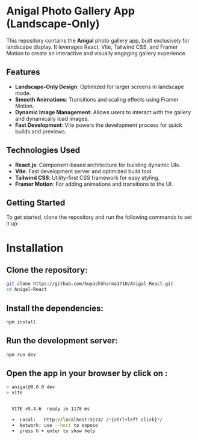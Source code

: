 # Anigal Photo Gallery App (Landscape-Only)

This repository contains the **Anigal** photo gallery app, built exclusively for landscape display. It leverages React, Vite, Tailwind CSS, and Framer Motion to create an interactive and visually engaging gallery experience. 

## Features
- **Landscape-Only Design**: Optimized for larger screens in landscape mode.
- **Smooth Animations**: Transitions and scaling effects using Framer Motion.
- **Dynamic Image Management**: Allows users to interact with the gallery and dynamically load images.
- **Fast Development**: Vite powers the development process for quick builds and previews.

## Technologies Used
- **React.js**: Component-based architecture for building dynamic UIs.
- **Vite**: Fast development server and optimized build tool.
- **Tailwind CSS**: Utility-first CSS framework for easy styling.
- **Framer Motion**: For adding animations and transitions to the UI.

## Getting Started

To get started, clone the repository and run the following commands to set it up:

# Installation

## Clone the repository:

```bash
git clone https://github.com/SuyashSharma1710/Anigal-React.git
cd Anigal-React
```
## Install the dependencies:

```bash
npm install
```
## Run the development server:

```bash
npm run dev
```

## Open the app in your browser by click on :

```bash
> anigal@0.0.0 dev
> vite


  VITE v5.4.6  ready in 1178 ms

  ➜  Local:   http://localhost:5173/ /*{ctrl+left click}*/
  ➜  Network: use --host to expose
  ➜  press h + enter to show help
```



